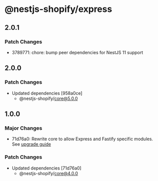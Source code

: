 # @nestjs-shopify/express

## 2.0.1

### Patch Changes

- 3789771: chore: bump peer dependencies for NestJS 11 support

## 2.0.0

### Patch Changes

- Updated dependencies [958a0ce]
  - @nestjs-shopify/core@5.0.0

## 1.0.0

### Major Changes

- 71d76a0: Rewrite core to allow Express and Fastify specific modules. See [upgrade guide](/docs/migrate-to-express-package.md)

### Patch Changes

- Updated dependencies [71d76a0]
  - @nestjs-shopify/core@4.0.0
